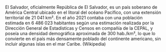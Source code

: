 El Salvador, oficialmente República de El Salvador, es un país soberano de América Central ubicado en el litoral del océano Pacífico, con una extensión territorial de 21 041 km². En el año 2021 contaba con una población estimada en 6 486 023 habitantes según una estimación realizada por la Dirección General de Estadísticas y Censos en compañía de la CEPAL, y poseía una densidad demográfica aproximada de 300 hab./km², lo que lo convierte en el país más densamente poblado del continente americano, sin incluir algunas islas en el mar Caribe. (Wikipedia)

